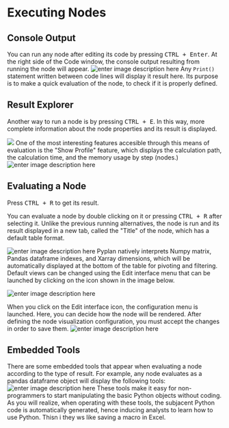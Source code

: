
# Executing Nodes
## Console Output
You can run any node after editing its code by pressing <kbd>CTRL + Enter</kbd>.
At the right side of the Code window, the console output resulting from running the node will appear.
![enter image description here](http://img.pyplan.org/Node-execution-code-tab.png)
Any `Print()` statement written between code lines will display it result here.
Its purpose is to make a quick evaluation of the node, to check if it is properly defined.

## Result Explorer
Another way to run a node is by pressing <kbd>CTRL + E</kbd>.
In this way, more complete information about the node properties and its result is displayed.

![](http://img.pyplan.org/Node-execution-profile.png)
One of the most interesting features accesible through this means of evaluation is the "Show Profile" feature, which displays the calculation path, the calculation time, and the memory usage by step (nodes.)
![enter image description here](http://img.pyplan.org/Node-execution-console+.png)

## Evaluating a Node
Press <kbd>CTRL + R</kbd> to get its result.

You can evaluate a node by double clicking on it or pressing <kbd>CTRL + R</kbd> after selecting it.
Unlike the previous running alternatives, the node is run and its result displayed in a new tab, called the "Title" of the node, which has a default table format.

![enter image description here](http://img.pyplan.org/Node-execution-default.png)
Pyplan natively interprets Numpy matrix, Pandas dataframe indexes, and Xarray dimensions, which will be automatically displayed at the bottom of the table for pivoting and filtering.
Default views can be changed using the Edit interface menu that can be launched by clicking on the icon shown in the image below.

![enter image description here](http://img.pyplan.org/Node-execution-edit-interface.png)

When you click on the Edit interface icon, the configuration menu is launched. Here, you can decide how the node will be rendered. After defining the node visualization configuration, you must accept the changes in order to save them.
![enter image description here](http://img.pyplan.org/Node-execution-edit-inter3.png)

## Embedded Tools
There are some embedded tools that appear when evaluating a node according to the type of result.
For example, any node evaluates as a pandas dataframe object will display the following tools:
![enter image description here](http://img.pyplan.org/node-exec-pandas-tools.png)
These tools make it easy for non-programmers to start manipulating the basic Python objects without coding.
As you will realize, when operating with these tools, the subjacent Python code is automatically generated, hence inducing analysts to learn how to use Python. Thisn i they ws like saving a macro in Excel.
<!--stackedit_data:
eyJoaXN0b3J5IjpbMTgzMDE4MzIsLTExNDQwMjEwMzMsLTEzOD
U1MDc5OTgsMjA1NzI5MzcyMSwyODU5NDYwNTAsLTQwNzE1NTY0
NywtMTQ4NjIzOTc4OCw0NzczNTY4NTIsMTI2OTExNTg2OCwtND
cyMjE4MjUwLC0zNzk5MTYwODAsLTE4NTUzMjk5NzksMTQzNTUy
NzI4MCwxMDgxMDc5NzQ1LDUwNTk1MjI0MSw5NjAxMDg2LDExOT
AzMjIxMDQsLTU0MjA1NzA0Ml19
-->